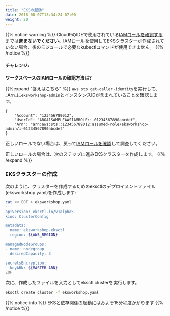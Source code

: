 ```yaml
---
title: "EKSの起動"
date: 2018-08-07T13:34:24-07:00
weight: 20
---
```



<!--
{{% notice warning %}}
**DO NOT PROCEED** with this step unless you have [validated the IAM role](/020_prerequisites/workspaceiam/#validate-the-iam-role) in use by the Cloud9 IDE. You will not be able to run the necessary kubectl commands in the later modules unless the EKS cluster is built using the IAM role.
{{% /notice %}}
-->
{{% notice warning %}}
Cloud9のIDEで使用されている[IAMロールを確認する](/020_prerequisites/workspaceiam/#validate-the-iam-role)までは**進まないでください**。IAMロールを使用してEKSクラスターが作成されていない場合、後のモジュールで必要なkubectlコマンドが使用できません。
{{% /notice %}}

<!--
#### Challenge:
-->
#### チャレンジ:

<!--
**How do I check the IAM role on the workspace?**
-->
**ワークスペースのIAMロールの確認方法は?**

<!--
{{%expand "Expand here to see the solution" %}}
Run `aws sts get-caller-identity` and validate that your _Arn_ contains `eksworkshop-admin`and an Instance Id.
-->
{{%expand "答えはこちら" %}}
`aws sts get-caller-identity`を実行して、_Arn_に`eksworkshop-admin`とインスタンスIDが含まれていることを確認します。

```output
{
    "Account": "123456789012",
    "UserId": "AROA1SAMPLEAWSIAMROLE:i-01234567890abcdef",
    "Arn": "arn:aws:sts::123456789012:assumed-role/eksworkshop-admin/i-01234567890abcdef"
}
```

<!--
If you do not see the correct role, please go back and [validate the IAM role](/020_prerequisites/workspaceiam/#validate-the-iam-role) for troubleshooting.
-->
正しいロールでない場合は、戻って[IAMロールを確認](/020_prerequisites/workspaceiam/#validate-the-iam-role)して調査してください。

<!--
If you do see the correct role, proceed to next step to create an EKS cluster.
{{% /expand %}}
-->
正しいロールの場合は、次のステップに進みEKSクラスターを作成します。
{{% /expand %}}

<!--
### Create an EKS cluster
-->
### EKSクラスターの作成

<!--
Create an eksctl deployment file (eksworkshop.yaml) use in creating your cluster using the following syntax:
-->
次のように、クラスターを作成するためのeksctlのデプロイメントファイル(eksworkshop.yaml)を作成します:

```bash
cat << EOF > eksworkshop.yaml
---
apiVersion: eksctl.io/v1alpha5
kind: ClusterConfig

metadata:
  name: eksworkshop-eksctl
  region: ${AWS_REGION}

managedNodeGroups:
- name: nodegroup
  desiredCapacity: 3

secretsEncryption:
  keyARN: ${MASTER_ARN}
EOF
```

<!--
Next, use the file you created as the input for the eksctl cluster creation.
-->
次に、作成したファイルを入力としてeksctl clusterを実行します。

```bash
eksctl create cluster -f eksworkshop.yaml
```

<!--
{{% notice info %}}
Launching EKS and all the dependencies will take approximately 15 minutes
{{% /notice %}}
-->
{{% notice info %}}
EKSと依存関係の起動にはおよそ15分程度かかります
{{% /notice %}}
